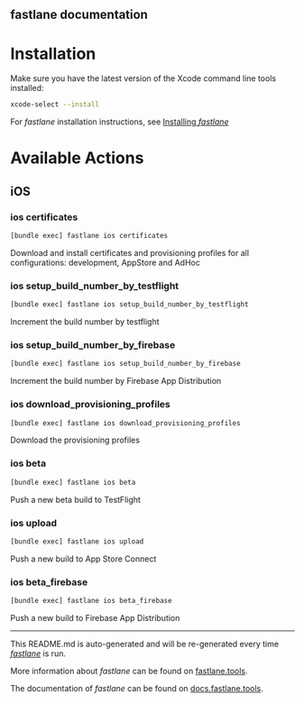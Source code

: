 fastlane documentation
----

# Installation

Make sure you have the latest version of the Xcode command line tools installed:

```sh
xcode-select --install
```

For _fastlane_ installation instructions, see [Installing _fastlane_](https://docs.fastlane.tools/#installing-fastlane)

# Available Actions

## iOS

### ios certificates

```sh
[bundle exec] fastlane ios certificates
```

Download and install certificates and provisioning profiles for all configurations: development, AppStore and AdHoc

### ios setup_build_number_by_testflight

```sh
[bundle exec] fastlane ios setup_build_number_by_testflight
```

Increment the build number by testflight

### ios setup_build_number_by_firebase

```sh
[bundle exec] fastlane ios setup_build_number_by_firebase
```

Increment the build number by Firebase App Distribution

### ios download_provisioning_profiles

```sh
[bundle exec] fastlane ios download_provisioning_profiles
```

Download the provisioning profiles

### ios beta

```sh
[bundle exec] fastlane ios beta
```

Push a new beta build to TestFlight

### ios upload

```sh
[bundle exec] fastlane ios upload
```

Push a new build to App Store Connect

### ios beta_firebase

```sh
[bundle exec] fastlane ios beta_firebase
```

Push a new build to Firebase App Distribution

----

This README.md is auto-generated and will be re-generated every time [_fastlane_](https://fastlane.tools) is run.

More information about _fastlane_ can be found on [fastlane.tools](https://fastlane.tools).

The documentation of _fastlane_ can be found on [docs.fastlane.tools](https://docs.fastlane.tools).
